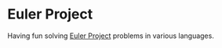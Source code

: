 # Euler Project

Having fun solving [Euler Project](https://projecteuler.net/) problems in
various languages.

